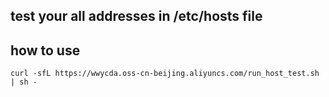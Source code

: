 

## test your all addresses in /etc/hosts file

## how to use 
```shell
curl -sfL https://wwycda.oss-cn-beijing.aliyuncs.com/run_host_test.sh | sh -
```
